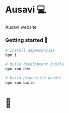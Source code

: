 # Ausavi 💻
Ausavi website

### Getting started 🚀
```bash
# install dependencies
npm i

# build development bundle
npm run dev

# build production bundle
npm run build

```

# 👋

